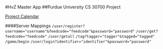 #HvZ Master App
##Purdue University CS 30700 Project

[Project Calendar](https://www.google.com/calendar/embed?src=9nbo43qa79nmsmpnseo66n64oo%40group.calendar.google.com&ctz=America/New_York)

####Server Mappings
```/user/register?username="username"&feedcode="feedcode"&password="password"```
```/user/get?feedcode="feedcode"```
```/user/getall```
```/tag?tagger="tagger"&tagged="tagged"```
```/game/begin```
```/user/login?identifier="identifier"&password="password"```